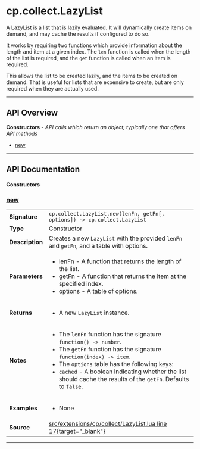 # cp.collect.LazyList

A LazyList is a list that is lazily evaluated. It will dynamically create items on demand,
and may cache the results if configured to do so.

It works by requiring two functions which provide information about the length and item at a given index.
The `len` function is called when the length of the list is required, and the `get` function is called when
an item is required.

This allows the list to be created lazily, and the items to be created on demand. That is useful for
lists that are expensive to create, but are only required when they are actually used.

---

## API Overview
**Constructors** - _API calls which return an object, typically one that offers API methods_
 * [new](#new)


---

## API Documentation

#### Constructors


### [new](#new)

|                                             |                                                                                     |
| --------------------------------------------|-------------------------------------------------------------------------------------|
| **Signature**                               | `cp.collect.LazyList.new(lenFn, getFn[, options]) -> cp.collect.LazyList`                                                                    |
| **Type**                                    | Constructor                                                                     |
| **Description**                             | Creates a new `LazyList` with the provided `lenFn` and `getFn`, and a table with options.                                                                     |
| **Parameters**                              | <ul><li>lenFn - A function that returns the length of the list.</li><li>getFn - A function that returns the item at the specified index.</li><li>options - A table of options.</li></ul> |
| **Returns**                                 | <ul><li>A new `LazyList` instance.</li></ul>          |
| **Notes**                                   | <ul><li>The `lenFn` function has the signature `function() -> number`.</li><li>The `getFn` function has the signature `function(index) -> item`.</li><li>The `options` table has the following keys:</li><li> `cached` - A boolean indicating whether the list should cache the results of the `getFn`. Defaults to `false`.</li></ul> |
| **Examples**                                | <ul><li>None</li></ul> |
| **Source**                                  | [src/extensions/cp/collect/LazyList.lua line 17](https://github.com/CommandPost/CommandPost/blob/develop/src/extensions/cp/collect/LazyList.lua#L17){target="_blank"} |

---

